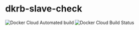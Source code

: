 # dkrb-slave-check

![Docker Cloud Automated build](https://img.shields.io/docker/cloud/automated/kshenk/slave-check?style=plastic)
![Docker Cloud Build Status](https://img.shields.io/docker/cloud/build/kshenk/slave-check?style=plastic)
